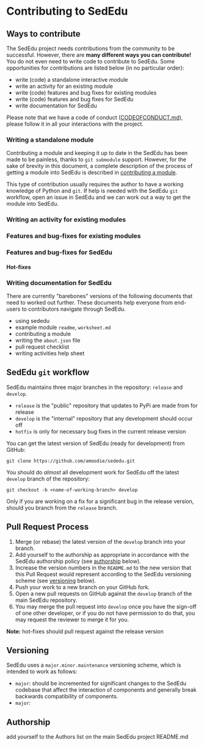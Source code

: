 # Contributing to SedEdu



## Ways to contribute

The SedEdu project needs contributions from the community to be successful.
However, there are __many different ways you can contribute!__
You do not even need to write code to contribute to SedEdu.
Some opportunities for contributions are listed below (in no particular order):

* write (code) a standalone interactive module
* write an activity for an existing module
* write (code) features and bug fixes for existing modules
* write (code) features and bug fixes for SedEdu
* write documentation for SedEdu

Please note that we have a code of conduct ([CODEOFCONDUCT.md](https://github.com/amoodie/sededu/blob/master/CODEOFCONDUCT.md)), please follow it in all your interactions with the project.


### Writing a standalone module
Contributing a module and keeping it up to date in the SedEdu has been made to be painless, thanks to `git submodule` support. 
However, for the sake of brevity in this document, a complete description of the process of getting a module into SedEdu is described in [contributing a module](https://github.com/amoodie/sededu/blob/develop/docs/contributing_module.md).

This type of contribution usually requires the author to have a working knowledge of Python and `git`. 
If help is needed with the SedEdu `git` workflow, open an issue in SedEdu and we can work out a way to get the module into SedEdu.


### Writing an activity for existing modules


### Features and bug-fixes for existing modules


### Features and bug-fixes for SedEdu

#### Hot-fixes


### Writing documentation for SedEdu

There are currently "barebones" versions of the following documents that need to worked out further.
These documents help everyone from end-users to contributors navigate through SedEdu.

* using sededu
* example module `readme`, `worksheet.md` 
* contributing a module
* writing the `about.json` file
* pull request checklist
* writing activities help sheet



## SedEdu `git` workflow

SedEdu maintains three major branches in the repository: `release` and `develop`.

* `release` is the "public" repository that updates to PyPi are made from for release
* `develop` is the "internal" repository that any development should occur off
* `hotfix` is only for necessary bug fixes in the current release version

You can get the latest version of SedEdu (ready for development) from GitHub:
```
git clone https://github.com/amoodie/sededu.git
```

You should do _almost_ all development work for SedEdu off the latest `develop` branch of the repository:

```
git checkout -b <name-of-working-branch> develop
```

Only if you are working on a fix for a significant bug in the release version, should you branch from the `release` branch.



## Pull Request Process

1. Merge (or rebase) the latest version of the `develop` branch into your branch.
1. Add yourself to the authorship as appropriate in accordance with the SedEdu authorship policy (see [authorship](#authorship) below).
1. Increase the version numbers in the `README.md` to the new version that this Pull Request would represent according to the SedEdu versioning scheme (see [versioning](#versioning) below).
1. Push your work to a new branch on your GitHub fork.
1. Open a new pull requests on GitHub against the `develop` branch of the main SedEdu repository.
1. You may merge the pull request into `develop` once you have the sign-off of one other developer, or if you do not have permission to do that, you may request the reviewer to merge it for you.

__Note:__ hot-fixes should pull request against the release version



## Versioning

SedEdu uses a `major.minor.maintenance` versioning scheme, which is intended to work as follows:

* `major`: should be incremented for significant changes to the SedEdu codebase that affect the interaction of components and generally break backwards compatibility of components.
* `major`:



## Authorship
add yourself to the Authors list on the main SedEdu project README.md